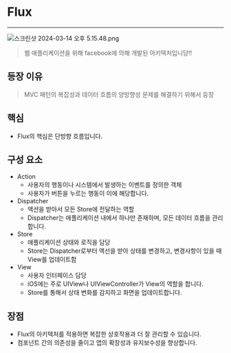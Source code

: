 # Flux

---
![스크린샷 2024-03-14 오후 5.15.48.png](https://prod-files-secure.s3.us-west-2.amazonaws.com/d3adbb31-301d-41a4-8c58-464f5e6df22c/50148f84-dabc-4516-9d50-b4a2a9445b3a/%E1%84%89%E1%85%B3%E1%84%8F%E1%85%B3%E1%84%85%E1%85%B5%E1%86%AB%E1%84%89%E1%85%A3%E1%86%BA_2024-03-14_%E1%84%8B%E1%85%A9%E1%84%92%E1%85%AE_5.15.48.png)

> 웹 애플리케이션을 위해 facebook에 의해 개발된 아키텍처입니당!!
> 

## 등장 이유

> MVC 패턴의 복잡성과 데이터 흐름의 양방향성 문제를 해결하기 위해서 등장
> 

## 핵심

- Flux의 핵심은 단방향 흐름입니다.

## 구성 요소

- Action
    - 사용자의 행동이나 시스템에서 발생하는 이벤트를 정의한 객체
    - 사용자가 버튼을 누르는 행동이 이에 해당합니다.
- Dispatcher
    - 액션을 받아서 모든 Store에 전달하는 역할
    - Dispatcher는 애플리케이션 내에서 하나만 존재하며, 모든 데이터 흐름을 관리합니다.
- Store
    - 애플리케이션 상태와 로직을 담당
    - Store는 Dispatcher로부터 액선을 받아 상태를 변경하고, 변경사항이 있을 때 View를 업데이트함
- View
    - 사용자 인터페이스 담당
    - iOS에는 주로 UIView나 UIViewController가 View의 역할을 합니다.
    - Store를 통해서 상태 변화를 감지하고 화면을 업데이트합니다.

## 장점

- Flux의 아키텍처를 적용하면 복잡한 상호작용과 더 잘 관리할 수 있습니다.
- 컴포넌트 간의 의존성을 줄이고 앱의 확장성과 유지보수성을 향상합니다.
